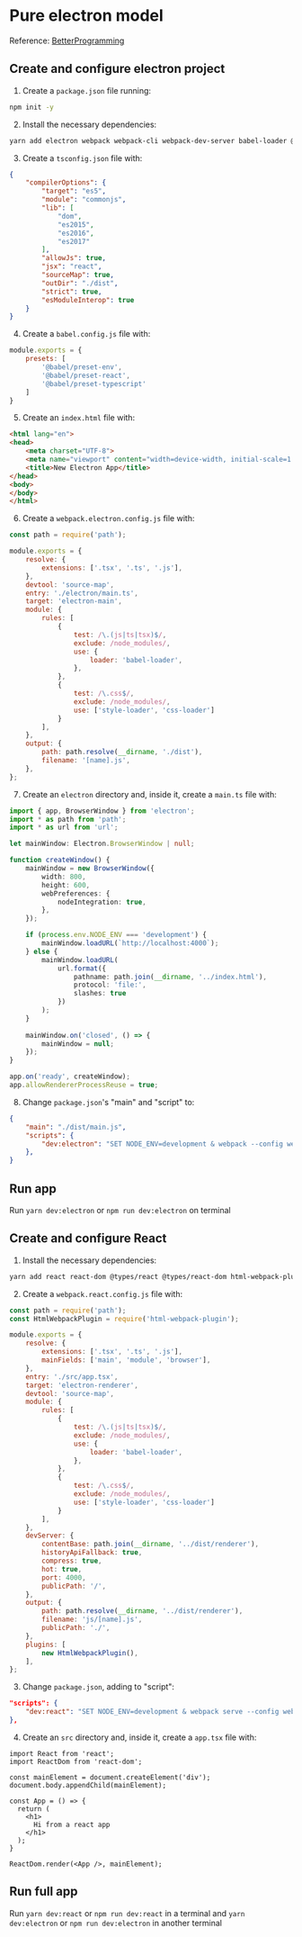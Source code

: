 # Pure electron model

Reference:
[BetterProgramming](https://medium.com/better-programming/start-a-new-electron-app-with-react-and-typescript-cdd6d9997933)


## Create and configure electron project

1. Create a `package.json` file running:

```sh
npm init -y
```

2. Install the necessary dependencies:

```sh
yarn add electron webpack webpack-cli webpack-dev-server babel-loader @babel/core @babel/preset-env @babel/preset-react @babel/preset-typescript crossenv
```

3. Create a `tsconfig.json` file with:

```json
{
    "compilerOptions": {
        "target": "es5",
        "module": "commonjs",
        "lib": [
            "dom",
            "es2015",
            "es2016",
            "es2017"
        ],
        "allowJs": true,
        "jsx": "react",
        "sourceMap": true,
        "outDir": "./dist",
        "strict": true,
        "esModuleInterop": true
    }
}
```

4. Create a `babel.config.js` file with:

```js
module.exports = {
    presets: [
        '@babel/preset-env',
        '@babel/preset-react',
        '@babel/preset-typescript'
    ]
}
```

5. Create an `index.html` file with:

```html
<html lang="en">
<head>
    <meta charset="UTF-8">
    <meta name="viewport" content="width=device-width, initial-scale=1.0">
    <title>New Electron App</title>
</head>
<body>
</body>
</html>
```

6. Create a `webpack.electron.config.js` file with:

```js
const path = require('path');

module.exports = {
    resolve: {
        extensions: ['.tsx', '.ts', '.js'],
    },
    devtool: 'source-map',
    entry: './electron/main.ts',
    target: 'electron-main',
    module: {
        rules: [
            {
                test: /\.(js|ts|tsx)$/,
                exclude: /node_modules/,
                use: {
                    loader: 'babel-loader',
                },
            },
            {
                test: /\.css$/,
                exclude: /node_modules/,
                use: ['style-loader', 'css-loader']
            }
        ],
    },
    output: {
        path: path.resolve(__dirname, './dist'),
        filename: '[name].js',
    },
};
```

7. Create an `electron` directory and, inside it, create a `main.ts` file with:

```ts
import { app, BrowserWindow } from 'electron';
import * as path from 'path';
import * as url from 'url';

let mainWindow: Electron.BrowserWindow | null;

function createWindow() {
    mainWindow = new BrowserWindow({
        width: 800,
        height: 600,
        webPreferences: {
            nodeIntegration: true,
        },
    });

    if (process.env.NODE_ENV === 'development') {
        mainWindow.loadURL(`http://localhost:4000`);
    } else {
        mainWindow.loadURL(
            url.format({
                pathname: path.join(__dirname, '../index.html'),
                protocol: 'file:',
                slashes: true
            })
        );
    }
    
    mainWindow.on('closed', () => {
        mainWindow = null;
    });
}

app.on('ready', createWindow);
app.allowRendererProcessReuse = true;
```

8. Change `package.json`'s "main" and "script" to:
```json
{
    "main": "./dist/main.js",
    "scripts": {
        "dev:electron": "SET NODE_ENV=development & webpack --config webpack.electron.config.js --mode development && electron ."
    },
}
```


## Run app

Run `yarn dev:electron` or `npm run dev:electron` on terminal


## Create and configure React

1. Install the necessary dependencies:

```sh
yarn add react react-dom @types/react @types/react-dom html-webpack-plugin style-loader css-loader
```

2. Create a `webpack.react.config.js` file with:

```js
const path = require('path');
const HtmlWebpackPlugin = require('html-webpack-plugin');

module.exports = {
    resolve: {
        extensions: ['.tsx', '.ts', '.js'],
        mainFields: ['main', 'module', 'browser'],
    },
    entry: './src/app.tsx',
    target: 'electron-renderer',
    devtool: 'source-map',
    module: {
        rules: [
            {
                test: /\.(js|ts|tsx)$/,
                exclude: /node_modules/,
                use: {
                    loader: 'babel-loader',
                },
            },
            {
                test: /\.css$/,
                exclude: /node_modules/,
                use: ['style-loader', 'css-loader']
            }
        ],
    },
    devServer: {
        contentBase: path.join(__dirname, '../dist/renderer'),
        historyApiFallback: true,
        compress: true,
        hot: true,
        port: 4000,
        publicPath: '/',
    },
    output: {
        path: path.resolve(__dirname, '../dist/renderer'),
        filename: 'js/[name].js',
        publicPath: './',
    },
    plugins: [
        new HtmlWebpackPlugin(),
    ],
};
```

3. Change `package.json`, adding to "script":

```json
"scripts": {
    "dev:react": "SET NODE_ENV=development & webpack serve --config webpack.react.config.js --mode development"
},
```

4. Create an `src` directory and, inside it, create a `app.tsx` file with:
```tsx
import React from 'react';
import ReactDom from 'react-dom';

const mainElement = document.createElement('div');
document.body.appendChild(mainElement);

const App = () => {
  return (
    <h1>
      Hi from a react app
    </h1>
  );
}

ReactDom.render(<App />, mainElement);
```

## Run full app

Run `yarn dev:react` or `npm run dev:react` in a terminal and `yarn dev:electron` or `npm run dev:electron` in another terminal